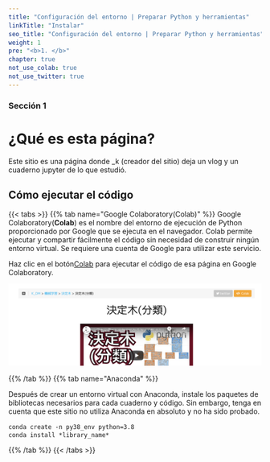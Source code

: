 ```yaml
---
title: "Configuración del entorno | Preparar Python y herramientas"
linkTitle: "Instalar"
seo_title: "Configuración del entorno | Preparar Python y herramientas"
weight: 1
pre: "<b>1. </b>"
chapter: true
not_use_colab: true
not_use_twitter: true
---
```

### Sección 1
# ¿Qué es esta página?

Este sitio es una página donde _k (creador del sitio) deja un vlog y un cuaderno jupyter de lo que estudió.


## Cómo ejecutar el código

{{< tabs >}}
{{% tab name="Google Colaboratory(Colab)" %}}
Google Colaboratory(**Colab**) es el nombre del entorno de ejecución de Python proporcionado por Google que se ejecuta en el navegador. Colab permite ejecutar y compartir fácilmente el código sin necesidad de construir ningún entorno virtual. Se requiere una cuenta de Google para utilizar este servicio.

Haz clic en el botón<a href="#" class="btn colab-btn-border in-text-button">Colab</a> para ejecutar el código de esa página en Google Colaboratory.

![](2022-03-30-20-15-24.png)

{{% /tab %}}
{{% tab name="Anaconda" %}}

Después de crear un entorno virtual con Anaconda, instale los paquetes de bibliotecas necesarios para cada cuaderno y código. Sin embargo, tenga en cuenta que este sitio no utiliza Anaconda en absoluto y no ha sido probado.

```
conda create -n py38_env python=3.8
conda install *library_name*
```

{{% /tab %}}
{{< /tabs >}}